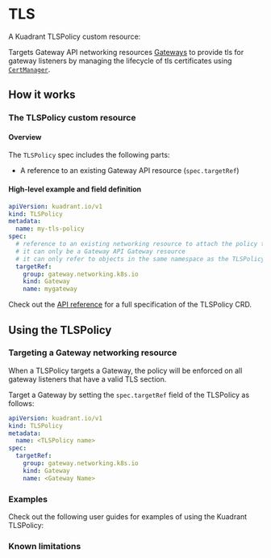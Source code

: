 # TLS

A Kuadrant TLSPolicy custom resource:

Targets Gateway API networking resources [Gateways](https://gateway-api.sigs.k8s.io/reference/spec/#gateway.networking.k8s.io/v1.Gateway) to provide tls for gateway listeners by managing the lifecycle of tls certificates using [`CertManager`](https://cert-manager.io).

## How it works

[//]: # (ToDo mnairn)

### The TLSPolicy custom resource

#### Overview

[//]: # (ToDo mnairn)

The `TLSPolicy` spec includes the following parts:

* A reference to an existing Gateway API resource (`spec.targetRef`)

#### High-level example and field definition

[//]: # (ToDo mnairn)

```yaml
apiVersion: kuadrant.io/v1
kind: TLSPolicy
metadata:
  name: my-tls-policy
spec:
  # reference to an existing networking resource to attach the policy to
  # it can only be a Gateway API Gateway resource
  # it can only refer to objects in the same namespace as the TLSPolicy
  targetRef:
    group: gateway.networking.k8s.io
    kind: Gateway
    name: mygateway
```

Check out the [API reference](../reference/tlspolicy.md) for a full specification of the TLSPolicy CRD.

## Using the TLSPolicy

[//]: # (ToDo mnairn)

### Targeting a Gateway networking resource

When a TLSPolicy targets a Gateway, the policy will be enforced on all gateway listeners that have a valid TLS section.

Target a Gateway by setting the `spec.targetRef` field of the TLSPolicy as follows:

```yaml
apiVersion: kuadrant.io/v1
kind: TLSPolicy
metadata:
  name: <TLSPolicy name>
spec:
  targetRef:
    group: gateway.networking.k8s.io
    kind: Gateway
    name: <Gateway Name>
```

### Examples

Check out the following user guides for examples of using the Kuadrant TLSPolicy:

[//]: # (ToDo mnairn)

### Known limitations

[//]: # (ToDo mnairn)
